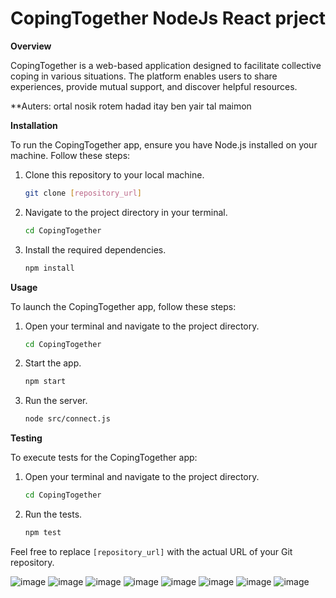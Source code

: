 # CopingTogether NodeJs React prject

**Overview**

CopingTogether is a web-based application designed to facilitate collective coping in various situations. The platform enables users to share experiences, provide mutual support, and discover helpful resources.

**Auters:
ortal nosik
rotem hadad
itay ben yair
tal maimon

**Installation**

To run the CopingTogether app, ensure you have Node.js installed on your machine. Follow these steps:

1. Clone this repository to your local machine.
   ```bash
   git clone [repository_url]
   ```

2. Navigate to the project directory in your terminal.
   ```bash
   cd CopingTogether
   ```

3. Install the required dependencies.
   ```bash
   npm install
   ```

**Usage**

To launch the CopingTogether app, follow these steps:

1. Open your terminal and navigate to the project directory.
   ```bash
   cd CopingTogether
   ```

2. Start the app.
   ```bash
   npm start
   ```

3. Run the server.
   ```bash
   node src/connect.js
   ```

**Testing**

To execute tests for the CopingTogether app:

1. Open your terminal and navigate to the project directory.
   ```bash
   cd CopingTogether
   ```

2. Run the tests.
   ```bash
   npm test
   ```

Feel free to replace `[repository_url]` with the actual URL of your Git repository.

![image](https://github.com/OrtalNosik/NodeJs-React-proj-/assets/93153515/73c9a62f-401a-4347-9b58-f5aaabcbd655)
![image](https://github.com/OrtalNosik/NodeJs-React-proj-/assets/93153515/24ca9c14-1bfb-4abc-b228-b1bf5919f5e1)
![image](https://github.com/OrtalNosik/NodeJs-React-proj-/assets/93153515/e5687a1d-4363-43bc-86d4-c2758662a493)
![image](https://github.com/OrtalNosik/NodeJs-React-proj-/assets/93153515/7cc60c25-f27f-4f37-bdbe-6781087c55b0)
![image](https://github.com/OrtalNosik/NodeJs-React-proj-/assets/93153515/fdcd8228-b13e-4950-acc8-528418973ede)
![image](https://github.com/OrtalNosik/NodeJs-React-proj-/assets/93153515/105bc211-9fa7-477d-8182-de02e1e50641)
![image](https://github.com/OrtalNosik/NodeJs-React-proj-/assets/93153515/66f74ff5-dd67-4946-9837-01b19e90e5ab)
![image](https://github.com/OrtalNosik/NodeJs-React-proj-/assets/93153515/581a0d52-078d-4d56-91f9-22c69a78aa75)



